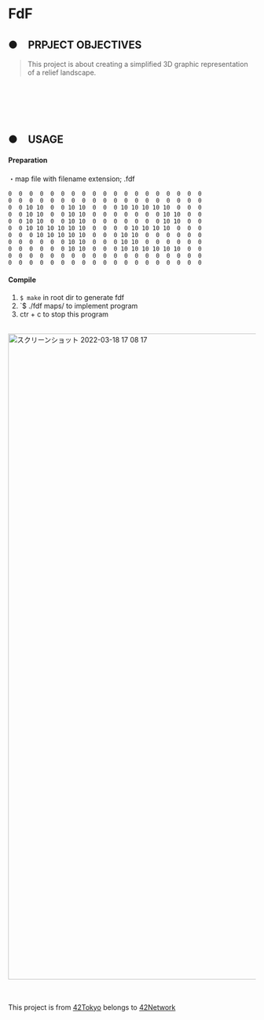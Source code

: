# FdF
## ●　PRPJECT OBJECTIVES<br>
>This project is about creating a simplified 3D graphic representation of a relief landscape.
<br>
<br>
<br>
<br>

## ●　USAGE
#### Preparation<br>
・map file with filename extension; .fdf<br>
```
0  0  0  0  0  0  0  0  0  0  0  0  0  0  0  0  0  0  0
0  0  0  0  0  0  0  0  0  0  0  0  0  0  0  0  0  0  0
0  0 10 10  0  0 10 10  0  0  0 10 10 10 10 10  0  0  0
0  0 10 10  0  0 10 10  0  0  0  0  0  0  0 10 10  0  0
0  0 10 10  0  0 10 10  0  0  0  0  0  0  0 10 10  0  0
0  0 10 10 10 10 10 10  0  0  0  0 10 10 10 10  0  0  0
0  0  0 10 10 10 10 10  0  0  0 10 10  0  0  0  0  0  0
0  0  0  0  0  0 10 10  0  0  0 10 10  0  0  0  0  0  0
0  0  0  0  0  0 10 10  0  0  0 10 10 10 10 10 10  0  0
0  0  0  0  0  0  0  0  0  0  0  0  0  0  0  0  0  0  0
0  0  0  0  0  0  0  0  0  0  0  0  0  0  0  0  0  0  0
```

#### Compile<br>
1) `$ make` in root dir to generate fdf<br>
2) `$ ./fdf maps/<map file> to implement program<br>
3) ctr + c to stop this program
<br>
<img width="1312" alt="スクリーンショット 2022-03-18 17 08 17" src="https://user-images.githubusercontent.com/52186679/158961504-e7539edf-12d6-4cfa-bc83-d13f2fc67ba7.png">


<br>
<br>
<br>

This project is from [42Tokyo](https://42tokyo.jp/) belongs to [42Network](https://www.42.fr/)
